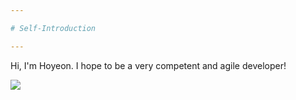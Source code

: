 ```yaml
---

# Self-Introduction

---
```




Hi, I'm Hoyeon. I hope to be a very competent and agile developer!





<img src="https://img.shields.io/badge/Python-lightgrey?style=flat-square&logo=Python&logoColor=yellow"/>


